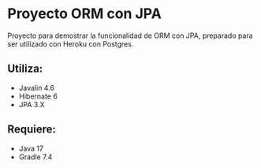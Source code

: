# Proyecto ORM con JPA

Proyecto para demostrar la funcionalidad de ORM con JPA,
preparado para ser utilizado con Heroku con Postgres.

## Utiliza:

* Javalin 4.6
* Hibernate 6
* JPA 3.X

## Requiere:

* Java 17
* Gradle 7.4